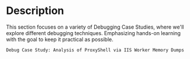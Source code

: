 # Description

This section focuses on a variety of Debugging Case Studies, where we'll explore different debugging techniques. Emphasizing hands-on learning with the goal to keep it practical as possible.

```
Debug Case Study: Analysis of ProxyShell via IIS Worker Memory Dumps
```
